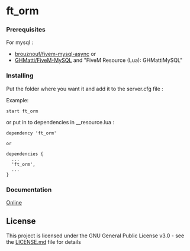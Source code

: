 # ft_orm

### Prerequisites

For mysql :

- [brouznouf/fivem-mysql-async](https://github.com/brouznouf/fivem-mysql-async/releases)
or
- [GHMatti/FiveM-MySQL](https://github.com/GHMatti/FiveM-MySQL/releases)
and "FiveM Resource (Lua): GHMattiMySQL"

### Installing

Put the folder where you want it and add it to the server.cfg file :

Example:

```
start ft_orm
```

or put in to dependencies in __resource.lua :

```
dependency 'ft_orm'

or

dependencies {
  ...
  'ft_orm',
  ...
}

```

### Documentation

[Online](https://fivemtools-orm.readme.io/)

## License

This project is licensed under the GNU General Public License v3.0 - see the [LICENSE.md](LICENSE.md) file for details
